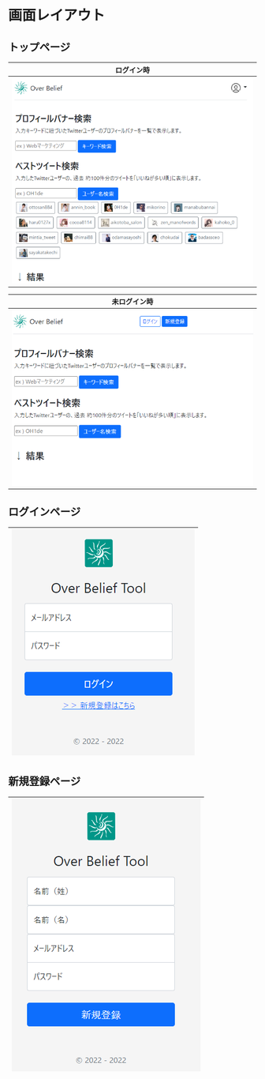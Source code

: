 # 画面レイアウト <!-- omit in toc -->

## トップページ

|ログイン時|
|:-:|
|![トップページ](2022-07-19-13-02-40.png)|

|未ログイン時|
|:-:|
|![トップページ](2022-07-19-12-27-37.png)|

## ログインページ

|![ログインページ](2022-07-19-13-22-57.png)|
|:-:|

## 新規登録ページ

|![新規登録ページ](2022-07-19-13-23-14.png)|
|:-:|
